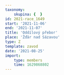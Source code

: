 ```yaml
---
taxonomy:
    skupina: {  }
id: 2021-race_1649
start: '2021-11-06'
end: '2021-11-07'
title: 'Oddílový přebor'
place: 'Žďár nad Sázavou'
type: Z
template: zavod
date: '2021-08-25'
import:
    type: members
    time: 1629868802
---
```


